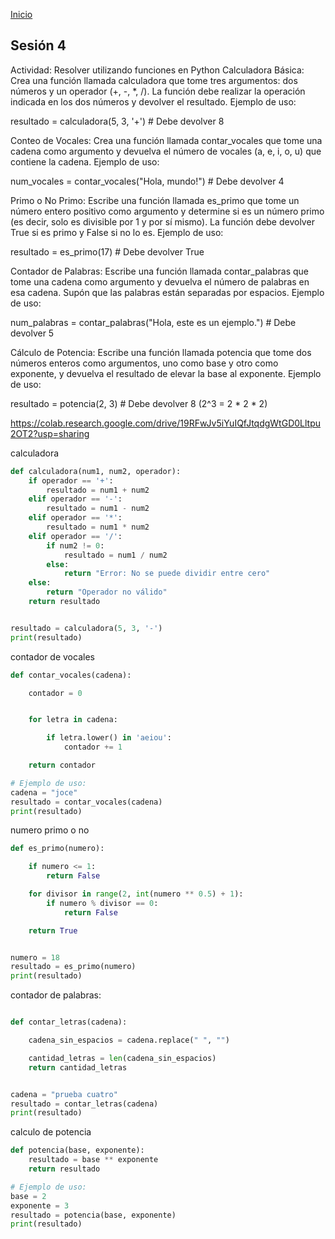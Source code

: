 <!-- No borrar o modificar -->
[Inicio](./index.md)

## Sesión 4


<!-- Su documentación aquí -->

Actividad: Resolver utilizando funciones en Python
Calculadora Básica: Crea una función llamada calculadora que tome tres argumentos: dos números y un operador (+, -, *, /). La función debe realizar la operación indicada en los dos números y devolver el resultado.
Ejemplo de uso:

resultado = calculadora(5, 3, '+')  # Debe devolver 8

Conteo de Vocales: Crea una función llamada contar_vocales que tome una cadena como argumento y devuelva el número de vocales (a, e, i, o, u) que contiene la cadena.
Ejemplo de uso:

num_vocales = contar_vocales("Hola, mundo!")  # Debe devolver 4

Primo o No Primo: Escribe una función llamada es_primo que tome un número entero positivo como argumento y determine si es un número primo (es decir, solo es divisible por 1 y por sí mismo). La función debe devolver True si es primo y False si no lo es.
Ejemplo de uso:

resultado = es_primo(17)  # Debe devolver True

Contador de Palabras: Escribe una función llamada contar_palabras que tome una cadena como argumento y devuelva el número de palabras en esa cadena. Supón que las palabras están separadas por espacios.
Ejemplo de uso:

num_palabras = contar_palabras("Hola, este es un ejemplo.")  # Debe devolver 5

Cálculo de Potencia: Escribe una función llamada potencia que tome dos números enteros como argumentos, uno como base y otro como exponente, y devuelva el resultado de elevar la base al exponente.
Ejemplo de uso:

resultado = potencia(2, 3)  # Debe devolver 8 (2^3 = 2 * 2 * 2)



https://colab.research.google.com/drive/19RFwJv5iYuIQfJtqdgWtGD0Lltpu2OT2?usp=sharing



calculadora
```python
def calculadora(num1, num2, operador):
    if operador == '+':
        resultado = num1 + num2
    elif operador == '-':
        resultado = num1 - num2
    elif operador == '*':
        resultado = num1 * num2
    elif operador == '/':
        if num2 != 0:
            resultado = num1 / num2
        else:
            return "Error: No se puede dividir entre cero"
    else:
        return "Operador no válido"
    return resultado


resultado = calculadora(5, 3, '-')
print(resultado)
```


contador de vocales
```python
def contar_vocales(cadena):

    contador = 0


    for letra in cadena:

        if letra.lower() in 'aeiou':
            contador += 1

    return contador

# Ejemplo de uso:
cadena = "joce"
resultado = contar_vocales(cadena)
print(resultado)
```



numero primo o no

```python
def es_primo(numero):

    if numero <= 1:
        return False

    for divisor in range(2, int(numero ** 0.5) + 1):
        if numero % divisor == 0:
            return False

    return True


numero = 18
resultado = es_primo(numero)
print(resultado)

```


contador de palabras:

```python

def contar_letras(cadena):

    cadena_sin_espacios = cadena.replace(" ", "")

    cantidad_letras = len(cadena_sin_espacios)
    return cantidad_letras


cadena = "prueba cuatro"
resultado = contar_letras(cadena)
print(resultado)
```


calculo de potencia

```python
def potencia(base, exponente):
    resultado = base ** exponente
    return resultado

# Ejemplo de uso:
base = 2
exponente = 3
resultado = potencia(base, exponente)
print(resultado)
```